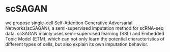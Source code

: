 # scSAGAN
we propose single-cell Self-Attention Generative Adversarial Networks(scSAGAN), a semi-supervised imputation method for scRNA-seq data. scSAGAN mainly uses semi-supervised learning (SSL) and Embedded Topic Model (ETM), which can not only learn the potential characteristics of different types of cells, but also explain its own imputation behavior.
